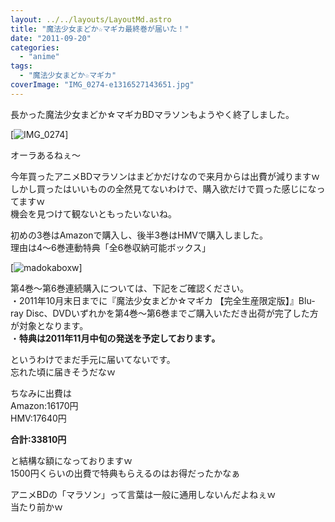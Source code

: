 ```yaml
---
layout: ../../layouts/LayoutMd.astro
title: "魔法少女まどか☆マギカ最終巻が届いた！"
date: "2011-09-20"
categories: 
  - "anime"
tags: 
  - "魔法少女まどか☆マギカ"
coverImage: "IMG_0274-e1316527143651.jpg"
---
```


長かった魔法少女まどか☆マギカBDマラソンもようやく終了しました。

[![](/archive/images/IMG_0274-e1316527143651.jpg "IMG_0274")]

オーラあるねぇ～

今年買ったアニメBDマラソンはまどかだけなので来月からは出費が減りますｗ  
しかし買ったはいいものの全然見てないわけで、購入欲だけで買った感じになってますｗ  
機会を見つけて観ないともったいないね。

初めの3巻はAmazonで購入し、後半3巻はHMVで購入しました。  
理由は4～6巻連動特典「全6巻収納可能ボックス」

[![](/archive/images/madokaboxw.jpg "madokaboxw")]

第4巻～第6巻連続購入については、下記をご確認ください。  
・2011年10月末日までに『魔法少女まどか☆マギカ 【完全生産限定版】』Blu-ray Disc、DVDいずれかを第4巻～第6巻までご購入いただき出荷が完了した方が対象となります。  
・**特典は2011年11月中旬の発送を予定しております｡**

というわけでまだ手元に届いてないです。  
忘れた頃に届きそうだなｗ

ちなみに出費は  
Amazon:16170円  
HMV:17640円

**合計:33810円** 

と結構な額になっておりますｗ  
1500円くらいの出費で特典もらえるのはお得だったかなぁ

アニメBDの「マラソン」って言葉は一般に通用しないんだよねぇｗ  
当たり前かｗ
